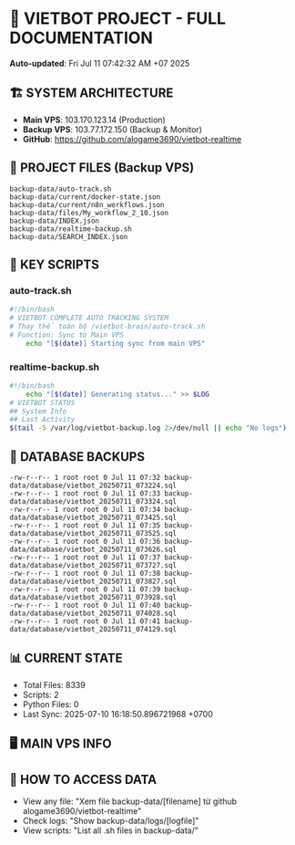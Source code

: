 # 🤖 VIETBOT PROJECT - FULL DOCUMENTATION
**Auto-updated**: Fri Jul 11 07:42:32 AM +07 2025

## 🏗️ SYSTEM ARCHITECTURE
- **Main VPS**: 103.170.123.14 (Production)
- **Backup VPS**: 103.77.172.150 (Backup & Monitor)
- **GitHub**: https://github.com/alogame3690/vietbot-realtime

## 📁 PROJECT FILES (Backup VPS)
```
backup-data/auto-track.sh
backup-data/current/docker-state.json
backup-data/current/n8n_workflows.json
backup-data/files/My_workflow_2_10.json
backup-data/INDEX.json
backup-data/realtime-backup.sh
backup-data/SEARCH_INDEX.json
```

## 🔧 KEY SCRIPTS
### auto-track.sh
```bash
#!/bin/bash
# VIETBOT COMPLETE AUTO TRACKING SYSTEM
# Thay thế toàn bộ /vietbot-brain/auto-track.sh
# Function: Sync từ Main VPS
    echo "[$(date)] Starting sync from main VPS"
```
### realtime-backup.sh
```bash
#!/bin/bash
    echo "[$(date)] Generating status..." >> $LOG
# VIETBOT STATUS
## System Info
## Last Activity
$(tail -5 /var/log/vietbot-backup.log 2>/dev/null || echo "No logs")
```

## 💾 DATABASE BACKUPS
```
-rw-r--r-- 1 root root 0 Jul 11 07:32 backup-data/database/vietbot_20250711_073224.sql
-rw-r--r-- 1 root root 0 Jul 11 07:33 backup-data/database/vietbot_20250711_073324.sql
-rw-r--r-- 1 root root 0 Jul 11 07:34 backup-data/database/vietbot_20250711_073425.sql
-rw-r--r-- 1 root root 0 Jul 11 07:35 backup-data/database/vietbot_20250711_073525.sql
-rw-r--r-- 1 root root 0 Jul 11 07:36 backup-data/database/vietbot_20250711_073626.sql
-rw-r--r-- 1 root root 0 Jul 11 07:37 backup-data/database/vietbot_20250711_073727.sql
-rw-r--r-- 1 root root 0 Jul 11 07:38 backup-data/database/vietbot_20250711_073827.sql
-rw-r--r-- 1 root root 0 Jul 11 07:39 backup-data/database/vietbot_20250711_073928.sql
-rw-r--r-- 1 root root 0 Jul 11 07:40 backup-data/database/vietbot_20250711_074028.sql
-rw-r--r-- 1 root root 0 Jul 11 07:41 backup-data/database/vietbot_20250711_074129.sql
```

## 📊 CURRENT STATE
- Total Files: 8339
- Scripts: 2
- Python Files: 0
- Last Sync: 2025-07-10 16:18:50.896721968 +0700

## 🖥️ MAIN VPS INFO


## 🚨 HOW TO ACCESS DATA
- View any file: "Xem file backup-data/[filename] từ github alogame3690/vietbot-realtime"
- Check logs: "Show backup-data/logs/[logfile]"
- View scripts: "List all .sh files in backup-data/"
